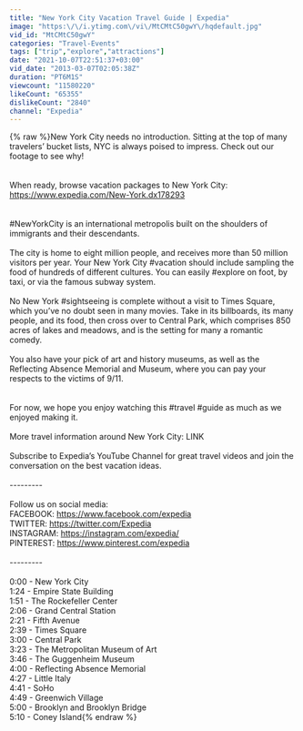 ```yaml
---
title: "New York City Vacation Travel Guide | Expedia"
image: "https:\/\/i.ytimg.com\/vi\/MtCMtC50gwY\/hqdefault.jpg"
vid_id: "MtCMtC50gwY"
categories: "Travel-Events"
tags: ["trip","explore","attractions"]
date: "2021-10-07T22:51:37+03:00"
vid_date: "2013-03-07T02:05:38Z"
duration: "PT6M1S"
viewcount: "11580220"
likeCount: "65355"
dislikeCount: "2840"
channel: "Expedia"
---
```

{% raw %}New York City needs no introduction. Sitting at the top of many travelers’ bucket lists, NYC is always poised to impress. Check out our footage to see why!<br /><br /><br />When ready, browse vacation packages to New York City: <a rel="nofollow" target="blank" href="https://www.expedia.com/New-York.dx178293">https://www.expedia.com/New-York.dx178293</a><br /><br /><br />#NewYorkCity is an international metropolis built on the shoulders of immigrants and their descendants.<br /><br />The city is home to eight million people, and receives more than 50 million visitors per year. Your New York City #vacation should include sampling the food of hundreds of different cultures. You can easily #explore on foot, by taxi, or via the famous subway system.<br /><br />No New York #sightseeing is complete without a visit to Times Square, which you’ve no doubt seen in many movies. Take in its billboards, its many people, and its food, then cross over to Central Park, which comprises 850 acres of lakes and meadows, and is the setting for many a romantic comedy. <br /><br />You also have your pick of art and history museums, as well as the Reflecting Absence Memorial and Museum, where you can pay your respects to the victims of 9/11.<br /><br /><br />For now, we hope you enjoy watching this #travel #guide as much as we enjoyed making it. <br /><br />More travel information around New York City: LINK<br /><br />Subscribe to Expedia’s YouTube Channel for great travel videos and join the conversation on the best vacation ideas. <br /><br />---------<br /><br />Follow us on social media: <br />FACEBOOK: <a rel="nofollow" target="blank" href="https://www.facebook.com/expedia">https://www.facebook.com/expedia</a><br />TWITTER: <a rel="nofollow" target="blank" href="https://twitter.com/Expedia">https://twitter.com/Expedia</a><br />INSTAGRAM: <a rel="nofollow" target="blank" href="https://instagram.com/expedia/">https://instagram.com/expedia/</a><br />PINTEREST: <a rel="nofollow" target="blank" href="https://www.pinterest.com/expedia">https://www.pinterest.com/expedia</a><br /><br />---------<br /><br />0:00 - New York City<br />1:24 - Empire State Building<br />1:51 - The Rockefeller Center<br />2:06 - Grand Central Station<br />2:21 - Fifth Avenue<br />2:39 - Times Square<br />3:00 - Central Park<br />3:23 - The Metropolitan Museum of Art<br />3:46 - The Guggenheim Museum<br />4:00 - Reflecting Absence Memorial<br />4:27 - Little Italy<br />4:41 - SoHo<br />4:49 - Greenwich Village<br />5:00 - Brooklyn and Brooklyn Bridge <br />5:10 - Coney Island{% endraw %}
